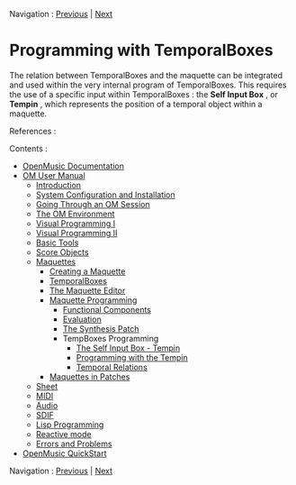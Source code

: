 Navigation : [Previous](Seteval "page précédente\(Set-Eval
Function\)") | [Next](SelfInputBox "Next\(The Self
Input Box – Tempin\)")


# Programming with TemporalBoxes

The relation between TemporalBoxes and the maquette can be integrated and used
within the very internal program of TemporalBoxes. This requires the use of a
specific input within TemporalBoxes : the  **Self Input Box** , or  **Tempin**
, which represents the position of a temporal object within a maquette.

References :

Contents :

  * [OpenMusic Documentation](OM-Documentation)
  * [OM User Manual](OM-User-Manual)
    * [Introduction](00-Contents)
    * [System Configuration and Installation](Installation)
    * [Going Through an OM Session](Goingthrough)
    * [The OM Environment](Environment)
    * [Visual Programming I](BasicVisualProgramming)
    * [Visual Programming II](AdvancedVisualProgramming)
    * [Basic Tools](BasicObjects)
    * [Score Objects](ScoreObjects)
    * [Maquettes](Maquettes)
      * [Creating a Maquette](Maquette)
      * [TemporalBoxes](TemporalBoxes)
      * [The Maquette Editor](Editor)
      * [Maquette Programming](Programming%20Maquette)
        * [Functional Components](InputsOutputs)
        * [Evaluation](MaquetteEvaluation)
        * [The Synthesis Patch](Synthpatchprog)
        * TempBoxes Programming
          * [The Self Input Box - Tempin](SelfInputBox)
          * [Programming with the Tempin](Examplestempbox)
          * [Temporal Relations](EX2)
      * [Maquettes in Patches](Maquettes%20in%20Patches)
    * [Sheet](Sheet)
    * [MIDI](MIDI)
    * [Audio](Audio)
    * [SDIF](SDIF)
    * [Lisp Programming](Lisp)
    * [Reactive mode](Reactive)
    * [Errors and Problems](errors)
  * [OpenMusic QuickStart](QuickStart-Chapters)

Navigation : [Previous](Seteval "page précédente\(Set-Eval
Function\)") | [Next](SelfInputBox "Next\(The Self
Input Box – Tempin\)")

